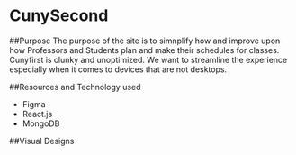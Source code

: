 # CunySecond

##Purpose
The purpose of the site is to simnplify how and improve upon how Professors 
and Students plan and make their schedules for classes. Cunyfirst is clunky and
unoptimized. We want to streamline the experience especially when it comes to devices
that are not desktops.

##Resources and Technology used
- Figma
- React.js
- MongoDB

##Visual Designs
